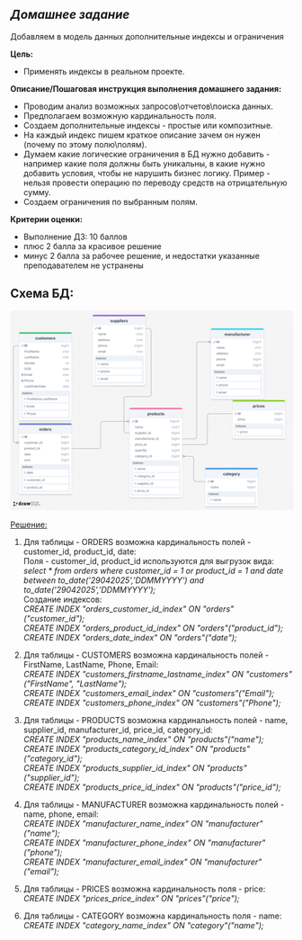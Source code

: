 ## *Домашнее задание*  
Добавляем в модель данных дополнительные индексы и ограничения

**Цель:**  
* Применять индексы в реальном проекте.


**Описание/Пошаговая инструкция выполнения домашнего задания:**  
* Проводим анализ возможных запросов\отчетов\поиска данных.
* Предполагаем возможную кардинальность поля.
* Создаем дополнительные индексы - простые или композитные.
* На каждый индекс пишем краткое описание зачем он нужен (почему по этому полю\полям).
* Думаем какие логические ограничения в БД нужно добавить - например какие поля должны быть уникальны, в какие нужно добавить условия, чтобы не нарушить бизнес логику. Пример - нельзя провести операцию по переводу средств на отрицательную сумму.
* Создаем ограничения по выбранным полям.


**Критерии оценки:**  
* Выполнение ДЗ: 10 баллов  
* плюс 2 балла за красивое решение  
* минус 2 балла за рабочее решение, и недостатки указанные преподавателем не устранены  

## **Схема БД:**
![sb_scheme](https://github.com/thornix/otus_dba/blob/main/hw2_dbms_components/drawSQL-image-export.png)

<u> Решение: </u>
1) Для таблицы - ORDERS возможна кардинальность полей - customer_id, product_id, date:  
Поля - customer_id, product_id используются для выгрузок вида:  
*select * from orders where customer_id = 1 or product_id = 1 and date between to_date('29042025','DDMMYYYY') and to_date('29042025','DDMMYYYY');*  
Создание индексов:     
*CREATE INDEX "orders_customer_id_index" ON "orders"("customer_id");*  
*CREATE INDEX "orders_product_id_index" ON "orders"("product_id");*    
*CREATE INDEX "orders_date_index" ON "orders"("date");*  

3) Для таблицы - CUSTOMERS возможна кардинальность полей - FirstName, LastName, Phone, Email:   
*CREATE INDEX "customers_firstname_lastname_index" ON "customers"("FirstName", "LastName");*  
*CREATE INDEX "customers_email_index" ON "customers"("Email");*  
*CREATE INDEX "customers_phone_index" ON "customers"("Phone");*  

4) Для таблицы - PRODUCTS возможна кардинальность полей - name, supplier_id, manufacturer_id, price_id, category_id:  
*CREATE INDEX "products_name_index" ON "products"("name");*    
*CREATE INDEX "products_category_id_index" ON "products"("category_id");*    
*CREATE INDEX "products_supplier_id_index" ON "products"("supplier_id");*    
*CREATE INDEX "products_price_id_index" ON "products"("price_id");*  

5) Для таблицы - MANUFACTURER возможна кардинальность полей - name, phone, email:  
*CREATE INDEX "manufacturer_name_index" ON "manufacturer"("name");*   
*CREATE INDEX "manufacturer_phone_index" ON "manufacturer"("phone");*  
*CREATE INDEX "manufacturer_email_index" ON "manufacturer"("email");*

6) Для таблицы - PRICES возможна кардинальность поля - price:  
*CREATE INDEX "prices_price_index" ON "prices"("price");*

7) Для таблицы - CATEGORY возможна кардинальность поля - name:   
*CREATE INDEX "category_name_index" ON "category"("name");*  
  


